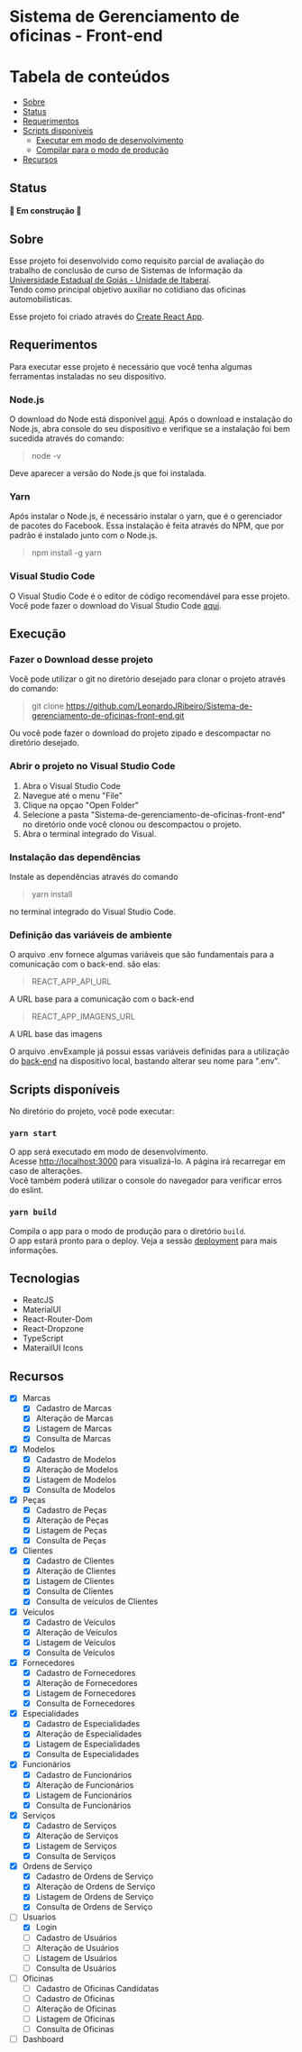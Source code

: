 # Sistema de Gerenciamento de oficinas - Front-end

Tabela de conteúdos
=================
<!--ts-->
   * [Sobre](#Sobre)
   * [Status](#Status)
   * [Requerimentos](#Requerimentos)
   * [Scripts disponíveis](#Scripts-disponíveis)
      * [Executar em modo de desenvolvimento](#yarn-start)
      * [Compilar para o modo de produção](#yarn-build)
   * [Recursos](#recursos)
<!--te-->

## Status

#### :construction:  Em construção  :construction:

## Sobre

Esse projeto foi desenvolvido como requisito parcial de avaliação do trabalho de conclusão de curso de Sistemas de Informação da [Universidade Estadual de Goiás - Unidade de Itaberaí](http://www.itaberai.ueg.br/).<br/>
Tendo como principal objetivo auxiliar no cotidiano das oficinas automobilísticas.

Esse projeto foi criado através do [Create React App](https://github.com/facebook/create-react-app).

## Requerimentos
Para executar esse projeto é necessário que você tenha algumas ferramentas instaladas no seu dispositivo.
### Node.js
O download do Node está disponível [aqui](https://nodejs.org/pt-br/download/).
Após o download e instalação do Node.js, abra console do seu dispositivo e verifique se a instalação foi bem sucedida através do comando:
> node -v 

Deve aparecer a versão do Node.js que foi instalada.
### Yarn
Após instalar o Node.js, é necessário instalar o yarn, que é o gerenciador de pacotes do Facebook. Essa instalação é feita através do NPM, que por padrão é instalado junto com o Node.js.
> npm install -g yarn

### Visual Studio Code
O Visual Studio Code é o editor de código recomendável para esse projeto. Você pode fazer o download do Visual Studio Code [aqui](https://code.visualstudio.com/).

## Execução 
### Fazer o Download desse projeto
Você pode utilizar o git no diretório desejado para clonar o projeto através do comando:
>git clone https://github.com/LeonardoJRibeiro/Sistema-de-gerenciamento-de-oficinas-front-end.git

Ou você pode fazer o download do projeto zipado e descompactar no diretório desejado.

### Abrir o projeto no Visual Studio Code
1. Abra o Visual Studio Code
2. Navegue até o menu "File"
3. Clique na opçao "Open Folder"
4. Selecione a pasta "Sistema-de-gerenciamento-de-oficinas-front-end" no diretório onde você clonou ou descompactou o projeto.
5. Abra o terminal integrado do Visual.
### Instalação das dependências
Instale as dependências através do comando 
> yarn install

no terminal integrado do Visual Studio Code. <br/>
### Definição das variáveis de ambiente
O arquivo .env fornece algumas variáveis que são fundamentais para a comunicação com o back-end.
são elas:
>REACT_APP_API_URL

A URL base para a comunicação com o back-end

>REACT_APP_IMAGENS_URL

A URL base das imagens

O arquivo .envExample já possui essas variáveis definidas para a utilização do [back-end](https://github.com/LeonardoJRibeiro/Sistema-de-gerenciamento-de-oficinas-back-end) na dispositivo local, bastando alterar seu nome para ".env".

## Scripts disponíveis

No diretório do projeto, você pode executar:

### `yarn start`

O app será executado em modo de desenvolvimento.<br />
Acesse [http://localhost:3000](http://localhost:3000) para visualizá-lo.
A página irá recarregar em caso de alterações.<br />
Você também poderá utilizar o console do navegador para verificar erros do eslint.

### `yarn build`

Compila o app para o modo de produção para o diretório `build`.<br />
O app estará pronto para o deploy.
Veja a sessão [deployment](https://facebook.github.io/create-react-app/docs/deployment) para mais informações.

## Tecnologias

  * ReatcJS
  * MaterialUI
  * React-Router-Dom
  * React-Dropzone
  * TypeScript
  * MaterailUI Icons

## Recursos 
  - [X] Marcas
    - [x] Cadastro de Marcas
    - [x] Alteração de Marcas
    - [x] Listagem de Marcas
    - [x] Consulta de Marcas
  - [X] Modelos
    - [x] Cadastro de Modelos
    - [x] Alteração de Modelos
    - [x] Listagem de Modelos
    - [x] Consulta de Modelos
  - [X] Peças
    - [x] Cadastro de Peças
    - [x] Alteração de Peças
    - [x] Listagem de Peças
    - [X] Consulta de Peças
  - [X] Clientes
    - [x] Cadastro de Clientes
    - [x] Alteração de Clientes
    - [x] Listagem de Clientes
    - [X] Consulta de Clientes
    - [X] Consulta de veículos de Clientes
  - [X] Veículos
    - [x] Cadastro de Veículos
    - [x] Alteração de Veículos
    - [x] Listagem de Veículos
    - [X] Consulta de Veículos
  - [X] Fornecedores
    - [x] Cadastro de Fornecedores
    - [x] Alteração de Fornecedores
    - [x] Listagem de Fornecedores
    - [X] Consulta de Fornecedores
  - [X] Especialidades
    - [x] Cadastro de Especialidades
    - [x] Alteração de Especialidades
    - [x] Listagem de Especialidades
    - [X] Consulta de Especialidades
  - [X] Funcionários
    - [X] Cadastro de Funcionários
    - [X] Alteração de Funcionários
    - [X] Listagem de Funcionários
    - [X] Consulta de Funcionários
  - [X] Serviços
    - [X] Cadastro de Serviços
    - [X] Alteração de Serviços
    - [X] Listagem de Serviços
    - [X] Consulta de Serviços
  - [X] Ordens de Serviço
    - [X] Cadastro de Ordens de Serviço
    - [X] Alteração de Ordens de Serviço
    - [X] Listagem de Ordens de Serviço
    - [X] Consulta de Ordens de Serviço
  - [ ] Usuarios
    - [X] Login
    - [ ] Cadastro de Usuários
    - [ ] Alteração de Usuários
    - [ ] Listagem de Usuários
    - [ ] Consulta de Usuários 
  - [ ] Oficinas
    - [ ] Cadastro de Oficinas Candidatas
    - [ ] Cadastro de Oficinas
    - [ ] Alteração de Oficinas
    - [ ] Listagem de Oficinas
    - [ ] Consulta de Oficinas
  - [ ] Dashboard
